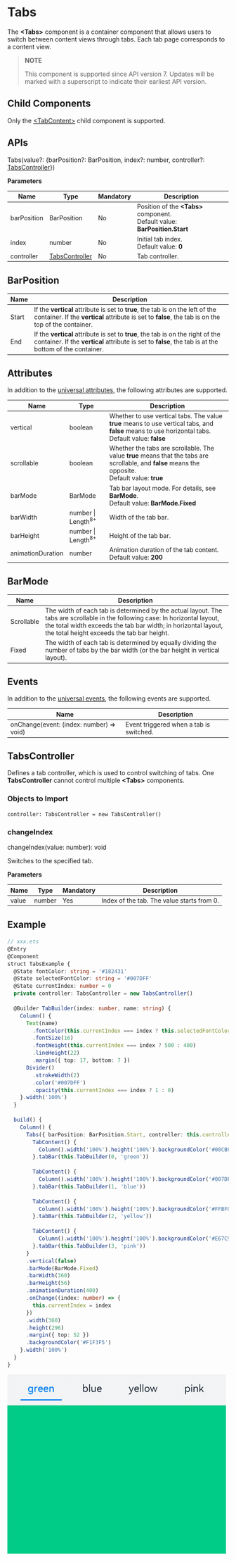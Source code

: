 # Tabs

The **\<Tabs>** component is a container component that allows users to switch between content views through tabs. Each tab page corresponds to a content view.

>  **NOTE**
>
>  This component is supported since API version 7. Updates will be marked with a superscript to indicate their earliest API version.


## Child Components

Only the [\<TabContent>](ts-container-tabcontent.md) child component is supported.


## APIs

Tabs(value?: {barPosition?: BarPosition, index?: number, controller?: [TabsController](#tabscontroller)})

**Parameters**

| Name| Type| Mandatory| Description|
| -------- | -------- | -------- | -------- |
| barPosition | BarPosition | No| Position of the **\<Tabs>** component.<br>Default value: **BarPosition.Start**|
| index | number | No| Initial tab index.<br>Default value: **0**|
| controller | [TabsController](#tabscontroller) | No| Tab controller.|

## BarPosition

| Name| Description|
| -------- | -------- |
| Start | If the **vertical** attribute is set to **true**, the tab is on the left of the container. If the **vertical** attribute is set to **false**, the tab is on the top of the container.|
| End | If the **vertical** attribute is set to **true**, the tab is on the right of the container. If the **vertical** attribute is set to **false**, the tab is at the bottom of the container.|


## Attributes

In addition to the [universal attributes](ts-universal-attributes-size.md), the following attributes are supported.

| Name| Type| Description|
| -------- | -------- | -------- |
| vertical          | boolean | Whether to use vertical tabs. The value **true** means to use vertical tabs, and **false** means to use horizontal tabs.<br>Default value: **false**|
| scrollable        | boolean | Whether the tabs are scrollable. The value **true** means that the tabs are scrollable, and **false** means the opposite.<br>Default value: **true**|
| barMode           | BarMode | Tab bar layout mode. For details, see **BarMode**.<br>Default value: **BarMode.Fixed**|
| barWidth          | number \| Length<sup>8+</sup>  | Width of the tab bar.    |
| barHeight         | number \| Length<sup>8+</sup>  | Height of the tab bar.    |
| animationDuration | number | Animation duration of the tab content.<br>Default value: **200**|

## BarMode

| Name| Description|
| -------- | -------- |
| Scrollable | The width of each tab is determined by the actual layout. The tabs are scrollable in the following case: In horizontal layout, the total width exceeds the tab bar width; in horizontal layout, the total height exceeds the tab bar height.|
| Fixed | The width of each tab is determined by equally dividing the number of tabs by the bar width (or the bar height in vertical layout).|

## Events

In addition to the [universal events](ts-universal-events-click.md), the following events are supported.

| Name| Description|
| -------- | -------- |
| onChange(event: (index: number) =&gt; void) | Event triggered when a tab is switched.|

## TabsController

Defines a tab controller, which is used to control switching of tabs. One **TabsController** cannot control multiple **\<Tabs>** components.

### Objects to Import

```
controller: TabsController = new TabsController()

```

### changeIndex

changeIndex(value: number): void

Switches to the specified tab.

**Parameters**

| Name| Type| Mandatory| Description|
| -------- | -------- | -------- | -------- |
| value | number | Yes| Index of the tab. The value starts from 0.|


## Example

```ts
// xxx.ets
@Entry
@Component
struct TabsExample {
  @State fontColor: string = '#182431'
  @State selectedFontColor: string = '#007DFF'
  @State currentIndex: number = 0
  private controller: TabsController = new TabsController()

  @Builder TabBuilder(index: number, name: string) {
    Column() {
      Text(name)
        .fontColor(this.currentIndex === index ? this.selectedFontColor : this.fontColor)
        .fontSize(16)
        .fontWeight(this.currentIndex === index ? 500 : 400)
        .lineHeight(22)
        .margin({ top: 17, bottom: 7 })
      Divider()
        .strokeWidth(2)
        .color('#007DFF')
        .opacity(this.currentIndex === index ? 1 : 0)
    }.width('100%')
  }

  build() {
    Column() {
      Tabs({ barPosition: BarPosition.Start, controller: this.controller }) {
        TabContent() {
          Column().width('100%').height('100%').backgroundColor('#00CB87')
        }.tabBar(this.TabBuilder(0, 'green'))

        TabContent() {
          Column().width('100%').height('100%').backgroundColor('#007DFF')
        }.tabBar(this.TabBuilder(1, 'blue'))

        TabContent() {
          Column().width('100%').height('100%').backgroundColor('#FFBF00')
        }.tabBar(this.TabBuilder(2, 'yellow'))

        TabContent() {
          Column().width('100%').height('100%').backgroundColor('#E67C92')
        }.tabBar(this.TabBuilder(3, 'pink'))
      }
      .vertical(false)
      .barMode(BarMode.Fixed)
      .barWidth(360)
      .barHeight(56)
      .animationDuration(400)
      .onChange((index: number) => {
        this.currentIndex = index
      })
      .width(360)
      .height(296)
      .margin({ top: 52 })
      .backgroundColor('#F1F3F5')
    }.width('100%')
  }
}
```

![tabs2](figures/tabs2.gif)
